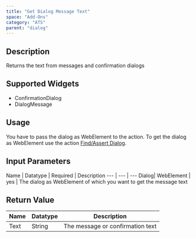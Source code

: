 ```yaml
---
title: "Get Dialog Message Text"
space: "Add-Ons"
category: "ATS"
parent: "dialog"
---
```


## Description

Returns the text from messages and confirmation dialogs

## Supported Widgets

 + ConfirmationDialog
 + DialogMessage

## Usage

You have to pass the dialog as WebElement to the action. To get the dialog as WebElement use the action [Find/Assert Dialog](findassert-dialog).

## Input Parameters

Name | Datatype | Required | Description
--- | --- | ---
Dialog| WebElement | yes | The dialog as WebElement of which you want to get the message text

## Return Value

Name | Datatype | Description
--- | --- | ---
Text | String | The message or confirmation text
